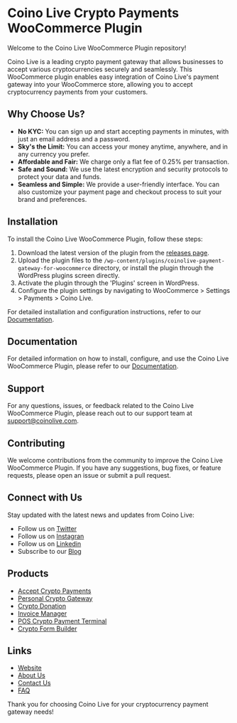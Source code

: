  # Coino Live Crypto Payments WooCommerce Plugin

Welcome to the Coino Live WooCommerce Plugin repository!

Coino Live is a leading crypto payment gateway that allows businesses to accept various cryptocurrencies securely and seamlessly. This WooCommerce plugin enables easy integration of Coino Live's payment gateway into your WooCommerce store, allowing you to accept cryptocurrency payments from your customers.

## Why Choose Us?

- **No KYC:** You can sign up and start accepting payments in minutes, with just an email address and a password.
- **Sky's the Limit:** You can access your money anytime, anywhere, and in any currency you prefer.
- **Affordable and Fair:** We charge only a flat fee of 0.25% per transaction.
- **Safe and Sound:** We use the latest encryption and security protocols to protect your data and funds.
- **Seamless and Simple:** We provide a user-friendly interface. You can also customize your payment page and checkout process to suit your brand and preferences.


## Installation

To install the Coino Live WooCommerce Plugin, follow these steps:

1. Download the latest version of the plugin from the [releases page](https://github.com/coino-live/coinolive-payment-gateway-for-woocommerce/releases).
2. Upload the plugin files to the `/wp-content/plugins/coinolive-payment-gateway-for-woocommerce` directory, or install the plugin through the WordPress plugins screen directly.
3. Activate the plugin through the 'Plugins' screen in WordPress.
4. Configure the plugin settings by navigating to WooCommerce > Settings > Payments > Coino Live.

For detailed installation and configuration instructions, refer to our [Documentation](https://coino.live/document).

## Documentation

For detailed information on how to install, configure, and use the Coino Live WooCommerce Plugin, please refer to our [Documentation](https://coino.live/document).

## Support

For any questions, issues, or feedback related to the Coino Live WooCommerce Plugin, please reach out to our support team at [support@coinolive.com](mailto:support@coinolive.com).

## Contributing

We welcome contributions from the community to improve the Coino Live WooCommerce Plugin. If you have any suggestions, bug fixes, or feature requests, please open an issue or submit a pull request.

## Connect with Us

Stay updated with the latest news and updates from Coino Live:

- Follow us on [Twitter](https://twitter.com/coino_live)
- Follow us on [Instagran](https://www.instagram.com/coino.live)
- Follow us on [Linkedin](https://linkedin.com/company/coino-live)
- Subscribe to our [Blog](https://coino.live/blog)
  
## Products

- [Accept Crypto Payments](https://coino.live/crypto-gateway)
- [Personal Crypto Gateway](https://coino.live/personal-crypto-gateway)
- [Crypto Donation](https://coino.live/crypto-donation)
- [Invoice Manager](https://coino.live/invoice-manager)
- [POS Crypto Payment Terminal](https://coino.live/point-of-sale)
- [Crypto Form Builder](https://coino.live/form-builder)

## Links

- [Website](https://coino.live)
- [About Us](https://coino.live/about)
- [Contact Us](https://coino.live/contact)
- [FAQ](https://coino.live/faq)


Thank you for choosing Coino Live for your cryptocurrency payment gateway needs!

